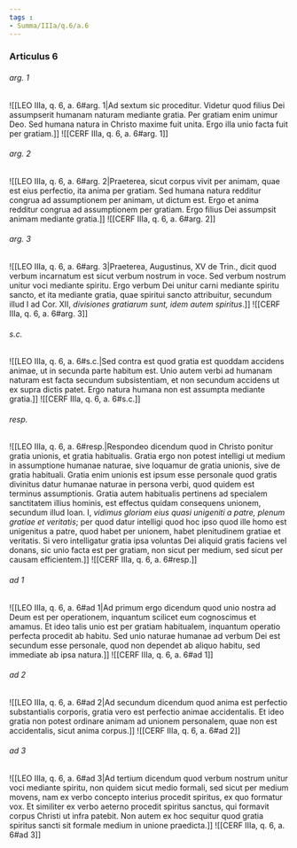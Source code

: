 ```yaml
---
tags : 
- Summa/IIIa/q.6/a.6
---
```


### Articulus 6

###### arg. 1
![[LEO IIIa, q. 6, a. 6#arg. 1|Ad sextum sic proceditur. Videtur quod filius Dei assumpserit humanam naturam mediante gratia. Per gratiam enim unimur Deo. Sed humana natura in Christo maxime fuit unita. Ergo illa unio facta fuit per gratiam.]]
![[CERF IIIa, q. 6, a. 6#arg. 1]]

###### arg. 2
![[LEO IIIa, q. 6, a. 6#arg. 2|Praeterea, sicut corpus vivit per animam, quae est eius perfectio, ita anima per gratiam. Sed humana natura redditur congrua ad assumptionem per animam, ut dictum est. Ergo et anima redditur congrua ad assumptionem per gratiam. Ergo filius Dei assumpsit animam mediante gratia.]]
![[CERF IIIa, q. 6, a. 6#arg. 2]]

###### arg. 3
![[LEO IIIa, q. 6, a. 6#arg. 3|Praeterea, Augustinus, XV de Trin., dicit quod verbum incarnatum est sicut verbum nostrum in voce. Sed verbum nostrum unitur voci mediante spiritu. Ergo verbum Dei unitur carni mediante spiritu sancto, et ita mediante gratia, quae spiritui sancto attribuitur, secundum illud I ad Cor. XII, *divisiones gratiarum sunt, idem autem spiritus*.]]
![[CERF IIIa, q. 6, a. 6#arg. 3]]

###### s.c.
![[LEO IIIa, q. 6, a. 6#s.c.|Sed contra est quod gratia est quoddam accidens animae, ut in secunda parte habitum est. Unio autem verbi ad humanam naturam est facta secundum subsistentiam, et non secundum accidens ut ex supra dictis patet. Ergo natura humana non est assumpta mediante gratia.]]
![[CERF IIIa, q. 6, a. 6#s.c.]]

###### resp.
![[LEO IIIa, q. 6, a. 6#resp.|Respondeo dicendum quod in Christo ponitur gratia unionis, et gratia habitualis. Gratia ergo non potest intelligi ut medium in assumptione humanae naturae, sive loquamur de gratia unionis, sive de gratia habituali. Gratia enim unionis est ipsum esse personale quod gratis divinitus datur humanae naturae in persona verbi, quod quidem est terminus assumptionis. Gratia autem habitualis pertinens ad specialem sanctitatem illius hominis, est effectus quidam consequens unionem, secundum illud Ioan. I, *vidimus gloriam eius quasi unigeniti a patre, plenum gratiae et veritatis*; per quod datur intelligi quod hoc ipso quod ille homo est unigenitus a patre, quod habet per unionem, habet plenitudinem gratiae et veritatis. Si vero intelligatur gratia ipsa voluntas Dei aliquid gratis faciens vel donans, sic unio facta est per gratiam, non sicut per medium, sed sicut per causam efficientem.]]
![[CERF IIIa, q. 6, a. 6#resp.]]

###### ad 1
![[LEO IIIa, q. 6, a. 6#ad 1|Ad primum ergo dicendum quod unio nostra ad Deum est per operationem, inquantum scilicet eum cognoscimus et amamus. Et ideo talis unio est per gratiam habitualem, inquantum operatio perfecta procedit ab habitu. Sed unio naturae humanae ad verbum Dei est secundum esse personale, quod non dependet ab aliquo habitu, sed immediate ab ipsa natura.]]
![[CERF IIIa, q. 6, a. 6#ad 1]]

###### ad 2
![[LEO IIIa, q. 6, a. 6#ad 2|Ad secundum dicendum quod anima est perfectio substantialis corporis, gratia vero est perfectio animae accidentalis. Et ideo gratia non potest ordinare animam ad unionem personalem, quae non est accidentalis, sicut anima corpus.]]
![[CERF IIIa, q. 6, a. 6#ad 2]]

###### ad 3
![[LEO IIIa, q. 6, a. 6#ad 3|Ad tertium dicendum quod verbum nostrum unitur voci mediante spiritu, non quidem sicut medio formali, sed sicut per medium movens, nam ex verbo concepto interius procedit spiritus, ex quo formatur vox. Et similiter ex verbo aeterno procedit spiritus sanctus, qui formavit corpus Christi ut infra patebit. Non autem ex hoc sequitur quod gratia spiritus sancti sit formale medium in unione praedicta.]]
![[CERF IIIa, q. 6, a. 6#ad 3]]

